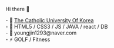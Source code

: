 Hi there 👋

<!DOCTYPE html>
<html lang="ko">
<head>
<meta charset="UTF-8">  
</head>
<body>
- 🔭 <a href="https://csie.catholic.ac.kr/csie/index.html">The Catholic University Of Korea</a> <br>
- 🌱 HTML5 / CSS3 / JS / JAVA / react / DB <br>
- 💬 youngjin1293@naver.com<br>
- ⚡ GOLF / Fitness 
</body>
</html>
